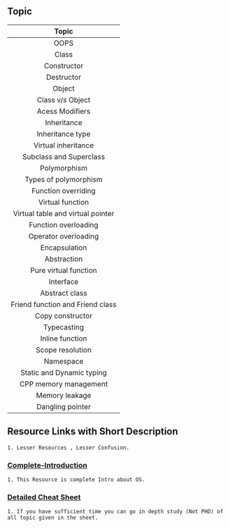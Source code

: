 ## Topic

| Topic |
|:----:|
| OOPS |
| Class |
| Constructor|
| Destructor|
| Object|
| Class v/s Object|
| Acess Modifiers|
| Inheritance|
| Inheritance type|
| Virtual inheritance|
| Subclass and Superclass|
| Polymorphism|
| Types of polymorphism|
| Function overriding|
| Virtual function|
| Virtual table and virtual pointer|
| Function overloading|
| Operator overloading|
| Encapsulation|
| Abstraction|
|Pure virtual function |
| Interface|
| Abstract class|
| Friend function and Friend class|
| Copy constructor|
| Typecasting|
| Inline function|
| Scope resolution| 
| Namespace| 
| Static and Dynamic typing|
| CPP memory management|
| Memory leakage|
| Dangling pointer| 

## Resource Links with Short Description
    1. Lesser Resources , Lesser Confusion.
### [Complete-Introduction](https://www.studytonight.com/cpp/cpp-and-oops-concepts.php)
    1. This Resource is complete Intro about OS.
### [Detailed Cheat Sheet](https://whimsical.com/object-oriented-programming-cheatsheet-by-love-babbar-YbSgLatbWQ4R5paV7EgqFw)
    1. If you have sufficient time you can go in depth study (Not PHD) of all topic given in the sheet.
